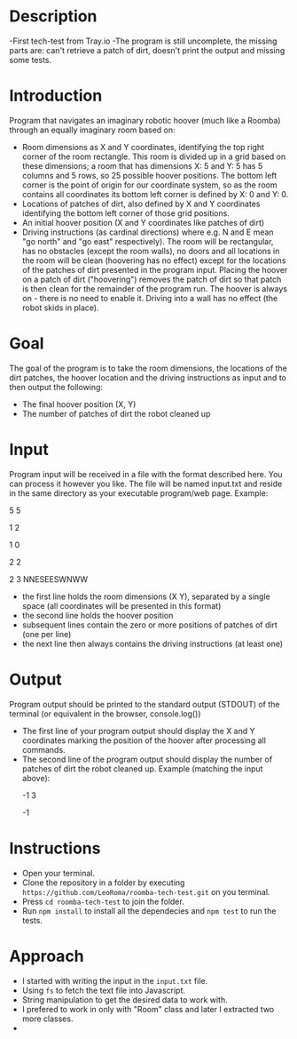 # Description

-First tech-test from Tray.io
-The program is still uncomplete, the missing parts are: can't retrieve a patch of dirt, doesn't print the output and missing some tests.

# Introduction
Program that navigates an imaginary robotic hoover (much like a Roomba) through an equally imaginary room based on:

- Room dimensions as X and Y coordinates, identifying the top right corner of the room rectangle. This room is divided up in a grid based on these dimensions; a room that has dimensions X: 5 and Y: 5 has 5 columns and 5 rows, so 25 possible hoover positions. The bottom left corner is the point of origin for our coordinate system, so as the room contains all coordinates its bottom left corner is defined by X: 0 and Y: 0.
- Locations of patches of dirt, also defined by X and Y coordinates identifying the bottom left corner of those grid positions.
- An initial hoover position (X and Y coordinates like patches of dirt)
- Driving instructions (as cardinal directions) where e.g. N and E mean "go north" and "go east" respectively). The room will be rectangular, has no obstacles (except the room walls), no doors and all locations in the room will be clean (hoovering has no effect) except for the locations of the patches of dirt presented in the program input. Placing the hoover on a patch of dirt ("hoovering") removes the patch of dirt so that patch is then clean for the remainder of the program run. The hoover is always on - there is no need to enable it. Driving into a wall has no effect (the robot skids in place).

# Goal
The goal of the program is to take the room dimensions, the locations of the dirt patches, the hoover location and the driving instructions as input and to then output the following:

- The final hoover position (X, Y)
- The number of patches of dirt the robot cleaned up

# Input
Program input will be received in a file with the format described here. You can process it however you like. The file will be named input.txt and reside in the same directory as your executable program/web page. Example:

5 5<p>
1 2<p>
1 0<p>
2 2<p>
2 3
NNESEESWNWW
- the first line holds the room dimensions (X Y), separated by a single space (all coordinates will be presented in this format)
- the second line holds the hoover position
- subsequent lines contain the zero or more positions of patches of dirt (one per line)
- the next line then always contains the driving instructions (at least one)

# Output
Program output should be printed to the standard output (STDOUT) of the terminal (or equivalent in the browser, console.log())

- The first line of your program output should display the X and Y coordinates marking the position of the hoover after processing all commands.
- The second line of the program output should display the number of patches of dirt the robot cleaned up. Example (matching the input above):<p>
-1 3<p>
-1<p>

# Instructions

- Open your terminal.
- Clone the repository in a folder by executing `https://github.com/LeoRoma/roomba-tech-test.git` on you terminal.
- Press `cd roomba-tech-test` to join the folder.
- Run `npm install` to install all the dependecies and `npm test` to run the tests.

# Approach

- I started with writing the input in the `input.txt` file.
- Using `fs` to fetch the text file into Javascript.
- String manipulation to get the desired data to work with.
- I prefered to work in only with "Room" class and later I extracted two more classes.
- 
